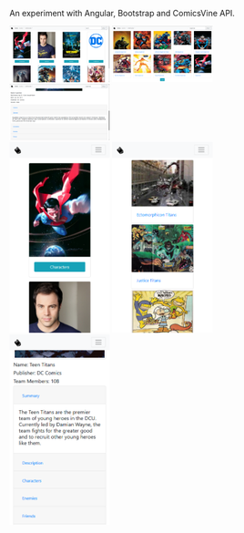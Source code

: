 An experiment with Angular, Bootstrap and ComicsVine API.

<img src="screenshots\web-01.png" width="35%"/>
<img src="screenshots\web-02.png" width="35%"/>
<img src="screenshots\web-03.png" width="35%"/>

<br/>

<img src="screenshots\mob-01.png" width="35%"/>
<img src="screenshots\mob-02.png" width="35%"/>
<img src="screenshots\mob-03.png" width="35%"/>
